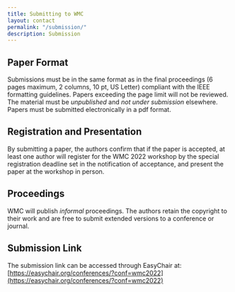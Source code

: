 ```yaml
---
title: Submitting to WMC
layout: contact
permalink: "/submission/"
description: Submission
---
```


## Paper Format

Submissions must be in the same format as in the final proceedings (6 pages maximum, 2 columns, 10 pt, US Letter) compliant with the IEEE formatting guidelines. Papers exceeding the page limit will not be reviewed. The material must be *unpublished* and *not under submission* elsewhere. Papers must be submitted electronically in a pdf format. 

## Registration and Presentation

By submitting a paper, the authors confirm that if the paper is accepted, at least one author will register for the WMC 2022 workshop by the special registration deadline set in the notification of acceptance, and present the paper at the workshop in person. 

## Proceedings

WMC will publish *informal* proceedings. The authors retain the copyright to their work and are free to submit extended versions to a conference or journal.

## Submission Link

The submission link can be accessed through EasyChair at: [https://easychair.org/conferences/?conf=wmc2022](https://easychair.org/conferences/?conf=wmc2022)
